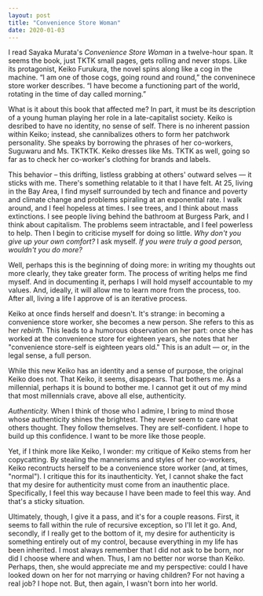 ```yaml
---
layout: post
title: "Convenience Store Woman"
date: 2020-01-03
---
```


I read Sayaka Murata's *Convenience Store Woman* in a twelve-hour span. It seems the book, just TKTK small pages, gets rolling and never stops. Like its protagonist, Keiko Furukura, the novel spins along like a cog in the machine. “I am one of those cogs, going round and round,” the conveninece store worker describes. “I have become a functioning part of the world, rotating in the time of day called morning.”

What is it about this book that affected me? In part, it must be its description of a young human playing her role in a late-capitalist society. Keiko is desribed to have no identity, no sense of self. There is no inherent passion within Keiko; instead, she cannibalizes others to form her patchwork personality. She speaks by borrowing the phrases of her co-workers, Suguwaru and Ms. TKTKTK. Keiko dresses like Ms. TKTK as well, going so far as to check her co-worker's clothing for brands and labels.

This behavior – this drifting, listless grabbing at others' outward selves — it sticks with me. There's something relatable to it that I have felt. At 25, living in the Bay Area, I find myself surrounded by tech and finance and poverty and climate change and problems spiraling at an exponential rate. I walk around, and I feel hopeless at times. I see trees, and I think about mass extinctions. I see people living behind the bathroom at Burgess Park, and I think about capitalism. The problems seem intractable, and I feel powerless to help. Then I begin to criticise myself for doing so little. *Why don't you give up your own comfort?* I ask myself. *If you were truly a good person, wouldn't you do more?*

Well, perhaps this is the beginning of doing more: in writing my thoughts out more clearly, they take greater form. The process of writing helps me find myself. And in documenting it, perhaps I will hold myself accountable to my values. And, ideally, it will allow me to learn more from the process, too. After all, living a life I approve of is an iterative process.

Keiko at once finds herself and doesn't. It's strange: in becoming a convenience store worker, she becomes a new person. She refers to this as her *rebirth.* This leads to a humorous observation on her part: once she has worked at the convenience store for eighteen years, she notes that her "convenience store-self is eighteen years old." This is an adult — or, in the legal sense, a full person.

While this new Keiko has an identity and a sense of purpose, the original Keiko does not. That Keiko, it seems, disappears. That bothers me. As a millennial, perhaps it is bound to bother me. I cannot get it out of my mind that most millennials crave, above all else, authenticity.

*Authenticity.* When I think of those who I admire, I bring to mind those whose authenticity shines the brightest. They never seem to care what others thought. They follow themselves. They are self-confident. I hope to build up this confidence. I want to be more like those people.

Yet, if I think more like Keiko, I wonder: my critique of Keiko stems from her copycatting. By stealing the mannerisms and styles of her co-workers, Keiko recontructs herself to be a convenience store worker (and, at times, "normal"). I critique this for its inauthenticity. Yet, I cannot shake the fact that my desire for authenticity must come from an inauthentic place. Specifically, I feel this way because I have been made to feel this way. And that's a sticky situation.

Ultimately, though, I give it a pass, and it's for a couple reasons. First, it seems to fall within the rule of recursive exception, so I'll let it go. And, secondly, if I really get to the bottom of it, my desire for authenticity is something entirely out of my control, because everything in my life has been inherited. I most always remember that I did not ask to be born, nor did I choose where and when. Thus, I am no better nor worse than Keiko. Perhaps, then, she would appreciate me and my perspective: could I have looked down on her for not marrying or having children? For not having a real job? I hope not. But, then again, I wasn't born into her world.